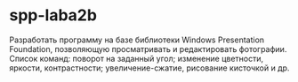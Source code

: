 # spp-laba2b
Разработать программу на базе библиотеки Windows Presentation Foundation, позволяющую просматривать и редактировать фотографии. Список команд: поворот на заданный угол; изменение цветности, яркости, контрастности; увеличение-сжатие, рисование кисточкой и др.
